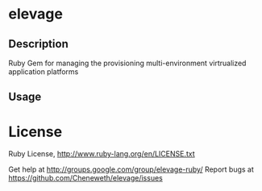 elevage
=======

## Description

Ruby Gem for managing the provisioning multi-environment virtrualized application platforms 

## Usage



# License
Ruby License, http://www.ruby-lang.org/en/LICENSE.txt

Get help at http://groups.google.com/group/elevage-ruby/
Report bugs at https://github.com/Cheneweth/elevage/issues